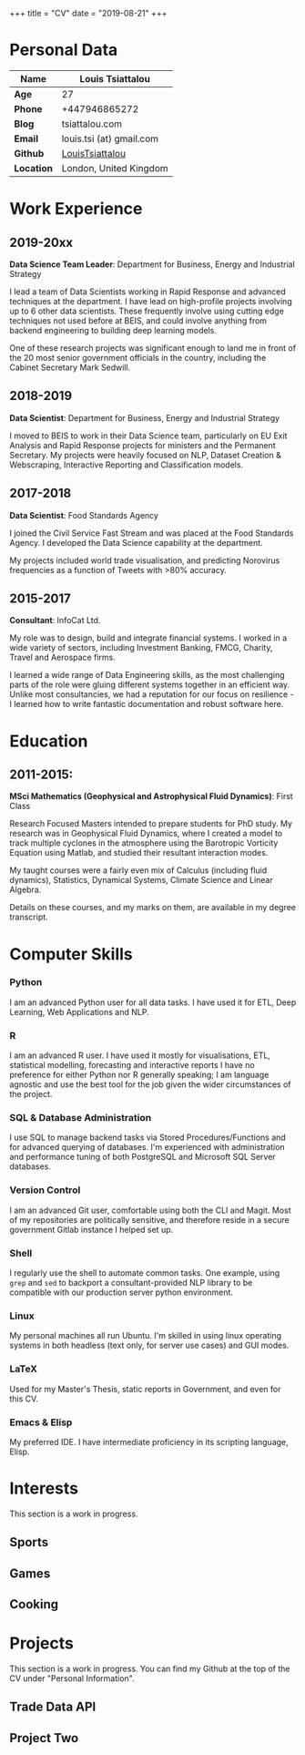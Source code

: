 +++
title = "CV"
date = "2019-08-21"
+++


# Personal Data

**Name**     | Louis Tsiattalou
-------------|------------------------------------------------------------
**Age**      | 27
**Phone**    | +447946865272
**Blog**     | tsiattalou.com
**Email**    | louis.tsi (at) gmail.com
**Github**   | [LouisTsiattalou](https//www.github.com/LouisTsiattalou)
**Location** | London, United Kingdom

# Work Experience


## 2019-20xx

**Data Science Team Leader**: Department for Business, Energy and Industrial Strategy

I lead a team of Data Scientists working in Rapid Response and advanced
techniques at the department. I have lead on high-profile projects involving
up to 6 other data scientists. These frequently involve using cutting edge
techniques not used before at BEIS, and could involve anything from backend
engineering to building deep learning models.
  
One of these research projects was significant enough to land me in front of the
20 most senior government officials in the country, including the Cabinet
Secretary Mark Sedwill.

## 2018-2019

**Data Scientist**: Department for Business, Energy and Industrial Strategy

I moved to BEIS to work in their Data Science team, particularly on EU Exit
Analysis and Rapid Response projects for ministers and the Permanent
Secretary. My projects were heavily focused on NLP, Dataset Creation &
Webscraping, Interactive Reporting and Classification models.


## 2017-2018

**Data Scientist**: Food Standards Agency

I joined the Civil Service Fast Stream and was placed at the Food Standards
Agency. I developed the Data Science capability at the department.

My projects included world trade visualisation, and predicting Norovirus
frequencies as a function of Tweets with >80% accuracy.


## 2015-2017

**Consultant**: InfoCat Ltd.

My role was to design, build and integrate financial systems. I worked in a wide
variety of sectors, including Investment Banking, FMCG, Charity, Travel and
Aerospace firms.

I learned a wide range of Data Engineering skills, as the most challenging parts
of the role were gluing different systems together in an efficient way. Unlike
most consultancies, we had a reputation for our focus on resilience - I learned
how to write fantastic documentation and robust software here.


# Education


## 2011-2015:

**MSci Mathematics (Geophysical and Astrophysical Fluid Dynamics)**: First Class

Research Focused Masters intended to prepare students for PhD study. My research
was in Geophysical Fluid Dynamics, where I created a model to track multiple
cyclones in the atmosphere using the Barotropic Vorticity Equation using Matlab,
and studied their resultant interaction modes.

My taught courses were a fairly even mix of Calculus (including fluid dynamics),
Statistics, Dynamical Systems, Climate Science and Linear Algebra.

Details on these courses, and my marks on them, are available in my degree
transcript.


# Computer Skills

### Python
I am an advanced Python user for all data tasks. I have used it for ETL, Deep
Learning, Web Applications and NLP.

### R
I am an advanced R user. I have used it mostly for visualisations, ETL,
statistical modelling, forecasting and interactive reports I have no preference
for either Python nor R generally speaking; I am language agnostic and use the
best tool for the job given the wider circumstances of the project.

### SQL & Database Administration
I use SQL to manage backend tasks via Stored Procedures/Functions and for
advanced querying of databases. I'm experienced with administration and
performance tuning of both PostgreSQL and Microsoft SQL Server databases.

### Version Control
I am an advanced Git user, comfortable using both the CLI and Magit. Most of my
repositories are politically sensitive, and therefore reside in a secure
government Gitlab instance I helped set up.

### Shell
I regularly use the shell to automate common tasks. One example, using `grep`
and `sed` to backport a consultant-provided NLP library to be compatible with
our production server python environment.

### Linux
My personal machines all run Ubuntu. I'm skilled in using linux operating
systems in both headless (text only, for server use cases) and GUI modes.

### LaTeX
Used for my Master's Thesis, static reports in Government, and even for this CV.

### Emacs & Elisp
My preferred IDE. I have intermediate proficiency in its scripting language,
Elisp.


# Interests

This section is a work in progress.

## Sports


## Games


## Cooking


# Projects

This section is a work in progress. You can find my Github at the top of the CV
under "Personal Information".

## Trade Data API


## Project Two

